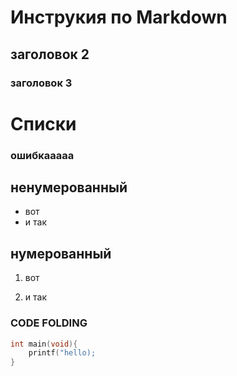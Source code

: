 # Инструкия по Markdown 

## заголовок 2

### заголовок 3


# Списки

### ошибкааааа
## ненумерованный
* вот
* и так
## нумерованный

1. вот

2. и так


### CODE FOLDING
```C
int main(void){
    printf("hello);
}
```
